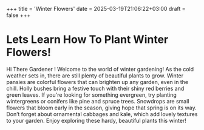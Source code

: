 +++
title = 'Winter Flowers'
date = 2025-03-19T21:06:22+03:00
draft = false
+++
# Lets Learn How To Plant Winter Flowers!
Hi There Gardener ! Welcome to the world of winter gardening! 
As the cold weather sets in, there are still plenty of beautiful plants to grow. 
 Winter pansies are colorful flowers that can brighten up any garden, even in the chill.
 Holly bushes bring a festive touch with their shiny red berries and green leaves. 
 If you're looking for something evergreen, try planting wintergreens or conifers like pine and spruce trees. 
 Snowdrops are small flowers that bloom early in the season, giving hope that spring is on its way.
  Don’t forget about ornamental cabbages and kale, which add lovely textures to your garden. Enjoy exploring these hardy, beautiful plants this winter!
